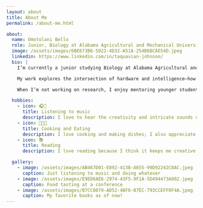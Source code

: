 ```yaml
---
layout: about
title: About Me
permalink: /about-me.html

about:
  name: Omotolani Bello
  role: Junior, Biology at Alabama Agricultural and Mechanical University
  image: /assets/images/6BE673B6-5022-4D32-A51A-254B6BCAE54D.jpeg
  linkedin: https://www.linkedin.com/in/taquavian-johnson/
  bio: |
    I’m currently a junior studying Biology at Alabama Agricultural and Mechanical University in Huntsville, Alabama. I expect to graduate in 2027.

    My work explores the intersection of hardware and intelligence—how wearable devices and embedded systems can help people better understand their health and environment.

    When I’m not working on research, I enjoy mentoring younger students, playing jazz trumpet, and tinkering with Raspberry Pi projects in my free time.

  hobbies:
    - icon: 🎧🎵
      title: Listening to music
      description: I love to hear the creativity and intricate sounds used to create music.
    - icon: 👨‍🍳🥘
      title: Cooking and Eating
      description: I love cooking and making dishes; I also appreciate and love to taste and try out food.
    - icon: 📚
      title: Reading
      description: I love reading because I think it keeps me creative and help feed my imaginations.

  gallery:
    - image: /assets/images/AB467D01-E892-413B-A655-99D92242C8AC.jpeg
      caption: Just listening to music and doing whatever
    - image: /assets/images/E9ED6AE6-2974-43F5-9F1A-5D494473A802.jpeg
      caption: Food tasting at a conference
    - image: /assets/images/B7CC8079-AD52-4BF6-B7EC-793CCEFF0F4A.jpeg
      caption: My favorite books as of now!
---
```

